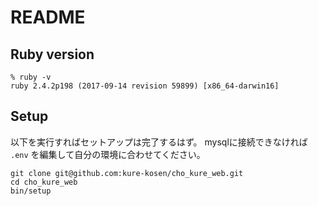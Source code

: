 # README

## Ruby version
```
% ruby -v
ruby 2.4.2p198 (2017-09-14 revision 59899) [x86_64-darwin16]
```

## Setup
以下を実行すればセットアップは完了するはず。
mysqlに接続できなければ `.env` を編集して自分の環境に合わせてください。
```
git clone git@github.com:kure-kosen/cho_kure_web.git
cd cho_kure_web
bin/setup
```
